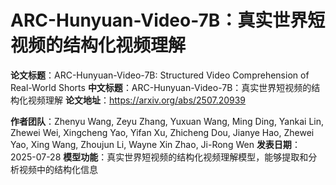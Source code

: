 # ARC-Hunyuan-Video-7B：真实世界短视频的结构化视频理解

**论文标题**：ARC-Hunyuan-Video-7B: Structured Video Comprehension of Real-World Shorts
**中文标题**：ARC-Hunyuan-Video-7B：真实世界短视频的结构化视频理解
**论文地址**：https://arxiv.org/abs/2507.20939

**作者团队**：Zhenyu Wang, Zeyu Zhang, Yuxuan Wang, Ming Ding, Yankai Lin, Zhewei Wei, Xingcheng Yao, Yifan Xu, Zhicheng Dou, Jianye Hao, Zhewei Yao, Xing Wang, Zhoujun Li, Wayne Xin Zhao, Ji-Rong Wen
**发表日期**：2025-07-28
**模型功能**：真实世界短视频的结构化视频理解模型，能够提取和分析视频中的结构化信息
